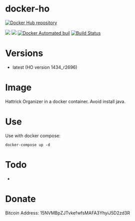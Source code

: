# docker-ho

[![Docker Hub repository](http://dockeri.co/image/nouchka/hattrick-organiser)](https://registry.hub.docker.com/u/nouchka/hattrick-organiser/)

[![](https://images.microbadger.com/badges/image/nouchka/hattrick-organiser.svg)](https://microbadger.com/images/nouchka/hattrick-organiser "Get your own image badge on microbadger.com")
[![](https://images.microbadger.com/badges/version/nouchka/hattrick-organiser.svg)](https://microbadger.com/images/nouchka/hattrick-organiser "Get your own version badge on microbadger.com")
[![Docker Automated buil](https://img.shields.io/docker/automated/nouchka/hattrick-organiser.svg)](https://hub.docker.com/r/nouchka/hattrick-organiser/)
[![Build Status](https://travis-ci.org/nouchka/docker-ho.svg?branch=master)](https://travis-ci.org/nouchka/docker-ho)

# Versions

* latest (HO version 1434_r2696)

# Image
Hattrick Organizer in a docker container. Avoid install java.

# Use

Use with docker compose:

	docker-compose up -d

# Todo

* 

# Donate

Bitcoin Address: 15NVMBpZJTvkefwfsMAFA3YhyiJ5D2zd3R
